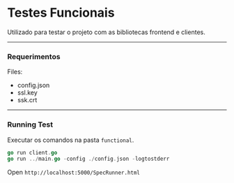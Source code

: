 # Testes Funcionais


Utilizado para testar o projeto com as bibliotecas frontend e clientes.

-------

### Requerimentos

Files:

* config.json
* ssl.key
* ssk.crt

-------

### Running Test

Executar os comandos na pasta `functional`.

```go
go run client.go
go run ../main.go -config ./config.json -logtostderr
```

Open `http://localhost:5000/SpecRunner.html`